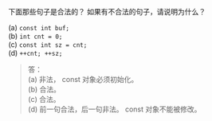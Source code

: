 下面那些句子是合法的？
如果有不合法的句子，请说明为什么？

(a) `const int buf;`  
(b) `int cnt = 0;`  
(c) `const int sz = cnt;`  
(d) `++cnt; ++sz;`

> 答：  
> (a) 非法， const 对象必须初始化。  
> (b) 合法。  
> (c) 合法。  
> (d) 前一句合法，后一句非法。 const 对象不能被修改。
